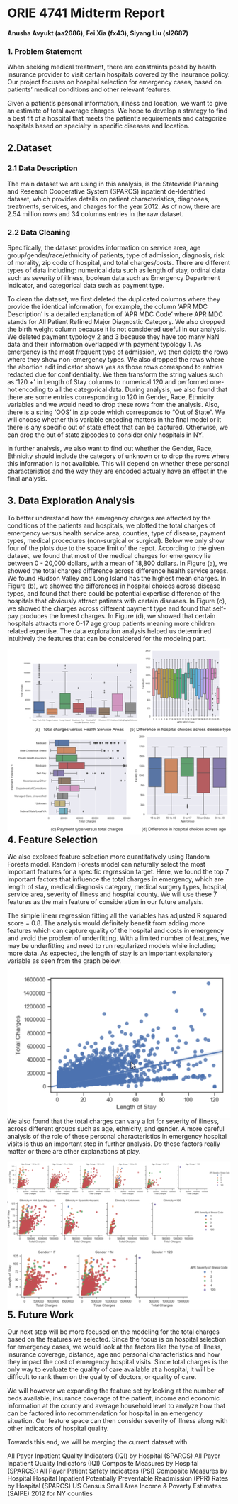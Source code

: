 # ORIE 4741 Midterm Report
#### Anusha Avyukt (aa2686), Fei Xia (fx43), Siyang Liu (sl2687)
### 1. Problem Statement
When seeking medical treatment, there are constraints posed by health insurance provider to visit certain hospitals covered by the insurance policy. Our project focuses on hospital selection for emergency cases, based on patients’ medical conditions and other relevant features.

Given a patient’s personal information, illness and location, we want to give an estimate of total average charges. We hope to develop a strategy to find a best fit of a hospital that meets the patient’s requirements and categorize hospitals based on specialty in specific diseases and location. 

## 2.Dataset
### 2.1 Data Description
The main dataset we are using in this analysis, is the Statewide Planning and Research Cooperative System (SPARCS) inpatient de-Identified dataset, which provides details on patient characteristics, diagnoses, treatments, services, and charges for the year 2012. As of now, there are 2.54 million rows and 34 columns entries in the raw dataset. 
### 2.2 Data Cleaning
Specifically, the dataset provides information on service area, age group/gender/race/ethnicity of patients, type of admission, diagnosis, risk of morality, zip code of hospital, and total charges/costs. There are different types of data including: numerical data such as length of stay,  ordinal data such as severity of illness, boolean data such as Emergency Department Indicator, and categorical data such as payment type. 

To clean the dataset, we first deleted the duplicated columns where they provide the identical information, for example, the column ‘APR MDC Description’ is a detailed explanation of ‘APR MDC Code’ where APR MDC stands for All Patient Refined Major Diagnostic Category. We also dropped the birth weight column because it is not considered useful in our analysis. We deleted payment typology 2 and 3 because they have too many NaN data and their information overlapped with payment typology 1. As emergency is the most frequent type of admission, we then delete the rows where they show non-emergency types.  We also dropped the rows where the abortion edit indicator shows yes as those rows correspond to entries redacted due for confidentiality. We then transform the string values such as ‘120 +’ in Length of Stay columns to numerical 120 and performed one-hot encoding to all the categorical data. During analysis, we also found that there are some entries corresponding to 120 in Gender, Race, Ethnicity variables and we would need to drop these rows from the analysis. Also, there is a string ‘OOS’ in zip code which corresponds to “Out of State”. We will choose whether this variable encoding matters in the final model or it there is any specific out of state effect that can be captured. Otherwise, we can drop the out of state zipcodes to consider only hospitals in NY. 

In further analysis, we also want to find out whether the Gender, Race, Ethnicity should include the category of unknown or to drop the rows where this information is not available. This will depend on whether these personal characteristics and the way they are encoded actually have an effect in the final analysis.


## 3. Data Exploration Analysis
To better understand how the emergency charges are affected by the conditions of the patients and hospitals, we plotted the total charges of emergency versus health service area, counties, type of disease, payment types, medical procedures (non-surgical or surgical). Below we only show four of the plots due to the space limit of the repot. According to the given dataset, we found that most of the medical charges for emergency lie between 0 - 20,000 dollars, with a mean of 18,800 dollars. In Figure (a), we showed the total charges difference across difference health service areas. We found Hudson Valley and Long Island has the highest mean charges. In Figure (b), we showed the differences in hospital choices across disease types, and found that there could be potential expertise difference of the hospitals that obviously attract patients with certain diseases. In Figure (c), we showed the charges across different payment type and found that self-pay produces the lowest charges. In Figure (d), we showed that certain hospitals attracts more 0-17 age group patients meaning more children related expertise. The data exploration analysis helped us determined intuitively the features that can be considered for the modeling part.

<img src="Figure.PNG"
     alt="Markdown Monster icon"
     style="float: left; margin-right: 5px;" />


## 4. Feature Selection
We also explored feature selection more quantitatively using Random Forests model. Random Forests model can naturally select the most important features for a specific regression target. Here, we found the top 7 important factors that influence the total charges in emergency, which are length of stay, medical diagnosis category, medical surgery types, hospital, service area, severity of illness and hospital county. We will use these 7 features as the main feature of consideration in our future analysis. 

The simple linear regression fitting all the variables has adjusted R squared score = 0.8. 
The analysis would definitely benefit from adding more features which can capture quality of the hospital and costs in emergency and avoid the problem of underfitting. With a limited number of features, we may be underfitting and need to run regularized models while including more data.  As expected, the length of stay is an important explanatory variable as seen from the graph below. 
<img src="figure2.PNG"
     alt="Markdown Monster icon"
     style="float: left; margin-right: 10px;" />
     
We also found that the total charges can vary a lot for severity of illness, across different groups such as age, ethnicity, and gender. A more careful analysis of the role of these personal characteristics in emergency hospital visits is thus an important step in further analysis. Do these factors really matter or there are other explanations at play. 

<img src="Figure3.PNG"
     alt="Markdown Monster icon"
     style="float: left; margin-right: 10px;" />

## 5. Future Work
Our next step will be more focused on the modeling for the total charges based on the features we selected. Since the focus is on hospital selection for emergency cases, we would look at the factors like the type of illness, insurance coverage, distance, age and personal characteristics and how they impact the cost of emergency hospital visits. Since total charges is the only way to evaluate the quality of care available at a hospital, it will be difficult to rank them on the quality of doctors, or quality of care. 

We will however we expanding the feature set by looking at the number of beds available, insurance coverage of the patient, income and economic information at the county and average household level to analyze how that can be factored into recommendation for hospital in an emergency situation.  Our feature space can then consider severity of illness along with other indicators of hospital quality.
 
Towards this end, we will be merging the current dataset with 

All Payer Inpatient Quality Indicators (IQI) by Hospital (SPARCS)
All Payer Inpatient Quality Indicators (IQI) Composite Measures by Hospital (SPARCS):
All Payer Patient Safety Indicators (PSI) Composite Measures by Hospital
Hospital Inpatient Potentially Preventable Readmission (PPR) Rates by Hospital (SPARCS)
US Census Small Area Income & Poverty Estimates (SAIPE) 2012 for NY counties

